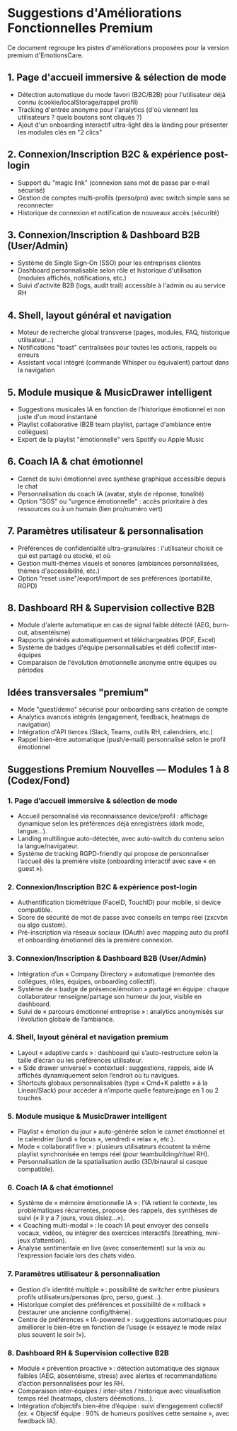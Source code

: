 # Suggestions d'Améliorations Fonctionnelles Premium

Ce document regroupe les pistes d'améliorations proposées pour la version premium d'EmotionsCare.

## 1. Page d'accueil immersive & sélection de mode
- Détection automatique du mode favori (B2C/B2B) pour l'utilisateur déjà connu (cookie/localStorage/rappel profil)
- Tracking d'entrée anonyme pour l'analytics (d'où viennent les utilisateurs ? quels boutons sont cliqués ?)
- Ajout d'un onboarding interactif ultra-light dès la landing pour présenter les modules clés en "2 clics"

## 2. Connexion/Inscription B2C & expérience post-login
- Support du "magic link" (connexion sans mot de passe par e‑mail sécurisé)
- Gestion de comptes multi-profils (perso/pro) avec switch simple sans se reconnecter
- Historique de connexion et notification de nouveaux accès (sécurité)

## 3. Connexion/Inscription & Dashboard B2B (User/Admin)
- Système de Single Sign‑On (SSO) pour les entreprises clientes
- Dashboard personnalisable selon rôle et historique d'utilisation (modules affichés, notifications, etc.)
- Suivi d'activité B2B (logs, audit trail) accessible à l'admin ou au service RH

## 4. Shell, layout général et navigation
- Moteur de recherche global transverse (pages, modules, FAQ, historique utilisateur…)
- Notifications "toast" centralisées pour toutes les actions, rappels ou erreurs
- Assistant vocal intégré (commande Whisper ou équivalent) partout dans la navigation

## 5. Module musique & MusicDrawer intelligent
- Suggestions musicales IA en fonction de l'historique émotionnel et non juste d'un mood instantané
- Playlist collaborative (B2B team playlist, partage d'ambiance entre collègues)
- Export de la playlist "émotionnelle" vers Spotify ou Apple Music

## 6. Coach IA & chat émotionnel
- Carnet de suivi émotionnel avec synthèse graphique accessible depuis le chat
- Personnalisation du coach IA (avatar, style de réponse, tonalité)
- Option "SOS" ou "urgence émotionnelle" : accès prioritaire à des ressources ou à un humain (lien pro/numéro vert)

## 7. Paramètres utilisateur & personnalisation
- Préférences de confidentialité ultra-granulaires : l'utilisateur choisit ce qui est partagé ou stocké, et où
- Gestion multi-thèmes visuels et sonores (ambiances personnalisées, thèmes d'accessibilité, etc.)
- Option "reset usine"/export/import de ses préférences (portabilité, RGPD)

## 8. Dashboard RH & Supervision collective B2B
- Module d'alerte automatique en cas de signal faible détecté (AEG, burn-out, absentéisme)
- Rapports générés automatiquement et téléchargeables (PDF, Excel)
- Système de badges d'équipe personnalisables et défi collectif inter-équipes
- Comparaison de l'évolution émotionnelle anonyme entre équipes ou périodes

## Idées transversales "premium"
- Mode "guest/demo" sécurisé pour onboarding sans création de compte
- Analytics avancés intégrés (engagement, feedback, heatmaps de navigation)
- Intégration d'API tierces (Slack, Teams, outils RH, calendriers, etc.)
- Rappel bien-être automatique (push/e‑mail) personnalisé selon le profil émotionnel

## Suggestions Premium Nouvelles — Modules 1 à 8 (Codex/Fond)

### 1. Page d’accueil immersive & sélection de mode
- Accueil personnalisé via reconnaissance device/profil : affichage dynamique selon les préférences déjà enregistrées (dark mode, langue…).
- Landing multilingue auto-détectée, avec auto-switch du contenu selon la langue/navigateur.
- Système de tracking RGPD-friendly qui propose de personnaliser l’accueil dès la première visite (onboarding interactif avec save « en guest »).

### 2. Connexion/Inscription B2C & expérience post-login
- Authentification biométrique (FaceID, TouchID) pour mobile, si device compatible.
- Score de sécurité de mot de passe avec conseils en temps réel (zxcvbn ou algo custom).
- Pré-inscription via réseaux sociaux (OAuth) avec mapping auto du profil et onboarding émotionnel dès la première connexion.

### 3. Connexion/Inscription & Dashboard B2B (User/Admin)
- Intégration d’un « Company Directory » automatique (remontée des collègues, rôles, équipes, onboarding collectif).
- Système de « badge de présence/émotion » partagé en équipe : chaque collaborateur renseigne/partage son humeur du jour, visible en dashboard.
- Suivi de « parcours émotionnel entreprise » : analytics anonymisés sur l’évolution globale de l’ambiance.

### 4. Shell, layout général et navigation premium
- Layout « adaptive cards » : dashboard qui s’auto-restructure selon la taille d’écran ou les préférences utilisateur.
- « Side drawer universel » contextuel : suggestions, rappels, aide IA affichés dynamiquement selon l’endroit où tu navigues.
- Shortcuts globaux personnalisables (type « Cmd+K palette » à la Linear/Slack) pour accéder à n’importe quelle feature/page en 1 ou 2 touches.

### 5. Module musique & MusicDrawer intelligent
- Playlist « émotion du jour » auto-générée selon le carnet émotionnel et le calendrier (lundi « focus », vendredi « relax », etc.).
- Mode « collaboratif live » : plusieurs utilisateurs écoutent la même playlist synchronisée en temps réel (pour teambuilding/rituel RH).
- Personnalisation de la spatialisation audio (3D/binaural si casque compatible).

### 6. Coach IA & chat émotionnel
- Système de « mémoire émotionnelle IA » : l’IA retient le contexte, les problématiques récurrentes, propose des rappels, des synthèses de suivi (« il y a 7 jours, vous disiez…»).
- « Coaching multi-modal » : le coach IA peut envoyer des conseils vocaux, vidéos, ou intégrer des exercices interactifs (breathing, mini-jeux d’attention).
- Analyse sentimentale en live (avec consentement) sur la voix ou l’expression faciale lors des chats vidéo.

### 7. Paramètres utilisateur & personnalisation
- Gestion d’« identité multiple » : possibilité de switcher entre plusieurs profils utilisateurs/personas (pro, perso, guest…).
- Historique complet des préférences et possibilité de « rollback » (restaurer une ancienne config/thème).
- Centre de préférences « IA-powered » : suggestions automatiques pour améliorer le bien-être en fonction de l’usage (« essayez le mode relax plus souvent le soir !»).

### 8. Dashboard RH & Supervision collective B2B
- Module « prévention proactive » : détection automatique des signaux faibles (AEG, absentéisme, stress) avec alertes et recommandations d’action personnalisées pour les RH.
- Comparaison inter-équipes / inter-sites / historique avec visualisation temps réel (heatmaps, clusters déémotions…).
- Intégration d’objectifs bien-être d’équipe : suivi d’engagement collectif (ex. « Objectif équipe : 90% de humeurs positives cette semaine », avec feedback IA).

